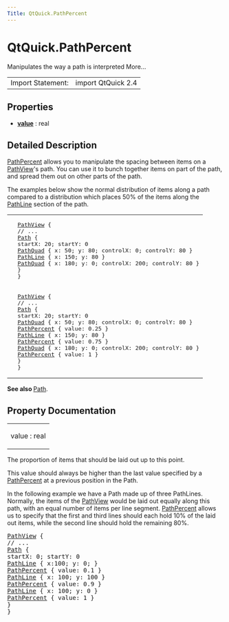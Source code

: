 ```yaml
---
Title: QtQuick.PathPercent
---
```


# QtQuick.PathPercent

<span class="subtitle"></span>
<!-- $$$PathPercent-brief -->
<p>Manipulates the way a path is interpreted More...</p>
<!-- @@@PathPercent -->
<table class="alignedsummary">
<tr><td class="memItemLeft rightAlign topAlign"> Import Statement:</td><td class="memItemRight bottomAlign"> import QtQuick 2.4</td></tr></table><ul>
</ul>
<h2 id="properties">Properties</h2>
<ul>
<li class="fn"><b><b><a href="#value-prop">value</a></b></b> : real</li>
</ul>
<!-- $$$PathPercent-description -->
<h2 id="details">Detailed Description</h2>
</p>
<p><a href="index.html">PathPercent</a> allows you to manipulate the spacing between items on a <a href="QtQuick.PathView.md">PathView</a>'s path. You can use it to bunch together items on part of the path, and spread them out on other parts of the path.</p>
<p>The examples below show the normal distribution of items along a path compared to a distribution which places 50% of the items along the <a href="QtQuick.PathLine.md">PathLine</a> section of the path.</p>
<table class="generic">
<tr valign="top"><td ><p class="centerAlign"><img src="https://developer.ubuntu.com/static/devportal_uploaded/8605f37c-a514-47cc-a320-17de96f8cbfa-../QtQuick.PathPercent/images/declarative-nopercent.png" alt="" /></p></td><td ><pre class="qml"><span class="type"><a href="QtQuick.PathView.md">PathView</a></span> {
<span class="comment">// ...</span>
<span class="type"><a href="QtQuick.Path.md">Path</a></span> {
<span class="name">startX</span>: <span class="number">20</span>; <span class="name">startY</span>: <span class="number">0</span>
<span class="type"><a href="QtQuick.PathQuad.md">PathQuad</a></span> { <span class="name">x</span>: <span class="number">50</span>; <span class="name">y</span>: <span class="number">80</span>; <span class="name">controlX</span>: <span class="number">0</span>; <span class="name">controlY</span>: <span class="number">80</span> }
<span class="type"><a href="QtQuick.PathLine.md">PathLine</a></span> { <span class="name">x</span>: <span class="number">150</span>; <span class="name">y</span>: <span class="number">80</span> }
<span class="type"><a href="QtQuick.PathQuad.md">PathQuad</a></span> { <span class="name">x</span>: <span class="number">180</span>; <span class="name">y</span>: <span class="number">0</span>; <span class="name">controlX</span>: <span class="number">200</span>; <span class="name">controlY</span>: <span class="number">80</span> }
}
}</pre>
</td></tr>
<tr valign="top"><td ><p class="centerAlign"><img src="https://developer.ubuntu.com/static/devportal_uploaded/205d5e94-a5a2-4f11-ab0b-a80b29d4cd6e-../QtQuick.PathPercent/images/declarative-percent.png" alt="" /></p></td><td ><pre class="qml"><span class="type"><a href="QtQuick.PathView.md">PathView</a></span> {
<span class="comment">// ...</span>
<span class="type"><a href="QtQuick.Path.md">Path</a></span> {
<span class="name">startX</span>: <span class="number">20</span>; <span class="name">startY</span>: <span class="number">0</span>
<span class="type"><a href="QtQuick.PathQuad.md">PathQuad</a></span> { <span class="name">x</span>: <span class="number">50</span>; <span class="name">y</span>: <span class="number">80</span>; <span class="name">controlX</span>: <span class="number">0</span>; <span class="name">controlY</span>: <span class="number">80</span> }
<span class="type"><a href="index.html">PathPercent</a></span> { <span class="name">value</span>: <span class="number">0.25</span> }
<span class="type"><a href="QtQuick.PathLine.md">PathLine</a></span> { <span class="name">x</span>: <span class="number">150</span>; <span class="name">y</span>: <span class="number">80</span> }
<span class="type"><a href="index.html">PathPercent</a></span> { <span class="name">value</span>: <span class="number">0.75</span> }
<span class="type"><a href="QtQuick.PathQuad.md">PathQuad</a></span> { <span class="name">x</span>: <span class="number">180</span>; <span class="name">y</span>: <span class="number">0</span>; <span class="name">controlX</span>: <span class="number">200</span>; <span class="name">controlY</span>: <span class="number">80</span> }
<span class="type"><a href="index.html">PathPercent</a></span> { <span class="name">value</span>: <span class="number">1</span> }
}
}</pre>
</td></tr>
</table>
<p><b>See also </b><a href="QtQuick.Path.md">Path</a>.</p>
<!-- @@@PathPercent -->
<h2>Property Documentation</h2>
<!-- $$$value -->
<table class="qmlname"><tr valign="top" id="value-prop"><td class="tblQmlPropNode"><p><span class="name">value</span> : <span class="type">real</span></p></td></tr></table><p>The proportion of items that should be laid out up to this point.</p>
<p>This value should always be higher than the last value specified by a <a href="index.html">PathPercent</a> at a previous position in the Path.</p>
<p>In the following example we have a Path made up of three PathLines. Normally, the items of the <a href="QtQuick.PathView.md">PathView</a> would be laid out equally along this path, with an equal number of items per line segment. <a href="index.html">PathPercent</a> allows us to specify that the first and third lines should each hold 10% of the laid out items, while the second line should hold the remaining 80%.</p>
<pre class="qml"><span class="type"><a href="QtQuick.PathView.md">PathView</a></span> {
<span class="comment">// ...</span>
<span class="type"><a href="QtQuick.Path.md">Path</a></span> {
<span class="name">startX</span>: <span class="number">0</span>; <span class="name">startY</span>: <span class="number">0</span>
<span class="type"><a href="QtQuick.PathLine.md">PathLine</a></span> { <span class="name">x</span>:<span class="number">100</span>; <span class="name">y</span>: <span class="number">0</span>; }
<span class="type"><a href="index.html">PathPercent</a></span> { <span class="name">value</span>: <span class="number">0.1</span> }
<span class="type"><a href="QtQuick.PathLine.md">PathLine</a></span> { <span class="name">x</span>: <span class="number">100</span>; <span class="name">y</span>: <span class="number">100</span> }
<span class="type"><a href="index.html">PathPercent</a></span> { <span class="name">value</span>: <span class="number">0.9</span> }
<span class="type"><a href="QtQuick.PathLine.md">PathLine</a></span> { <span class="name">x</span>: <span class="number">100</span>; <span class="name">y</span>: <span class="number">0</span> }
<span class="type"><a href="index.html">PathPercent</a></span> { <span class="name">value</span>: <span class="number">1</span> }
}
}</pre>
<!-- @@@value -->
<br/>

